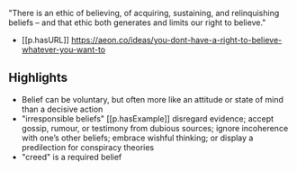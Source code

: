 

"There is an ethic of believing, of acquiring, sustaining, and relinquishing beliefs – and that ethic both generates and limits our right to believe."

- [[p.hasURL]] https://aeon.co/ideas/you-dont-have-a-right-to-believe-whatever-you-want-to
## Highlights

- Belief can be voluntary, but often more like an attitude or state of mind than a decisive action 
- "irresponsible beliefs" [[p.hasExample]] disregard evidence; accept gossip, rumour, or testimony from dubious sources; ignore incoherence with one’s other beliefs; embrace wishful thinking; or display a predilection for conspiracy theories
- "creed" is a required belief
